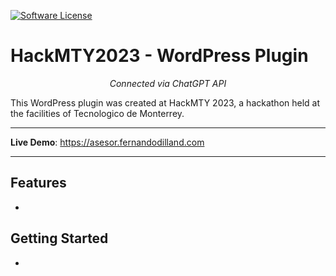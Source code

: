 [![Software License](https://img.shields.io/badge/license-MIT-brightgreen.svg?style=social)](LICENSE)

# HackMTY2023 - WordPress Plugin

<p align="center">
    <em>Connected via ChatGPT API</em>
</p>

<p>
  This WordPress plugin was created at HackMTY 2023, a hackathon held at the facilities of Tecnologico de Monterrey.
</p>

---

**Live Demo**: <a href="https://asesor.fernandodilland.com" target="_blank">https://asesor.fernandodilland.com</a>

---

## Features
-

## Getting Started
-
